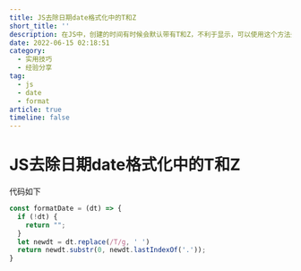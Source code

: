 ```yaml
---
title: JS去除日期date格式化中的T和Z
short_title: ''
description: 在JS中，创建的时间有时候会默认带有T和Z，不利于显示，可以使用这个方法去除。
date: 2022-06-15 02:18:51
category:
  - 实用技巧
  - 经验分享
tag:
  - js
  - date
  - format
article: true
timeline: false
---
```

# JS去除日期date格式化中的T和Z

代码如下

```javascript
const formatDate = (dt) => {
  if (!dt) {
    return "";
  }
  let newdt = dt.replace(/T/g, ' ')
  return newdt.substr(0, newdt.lastIndexOf('.'));
}
```